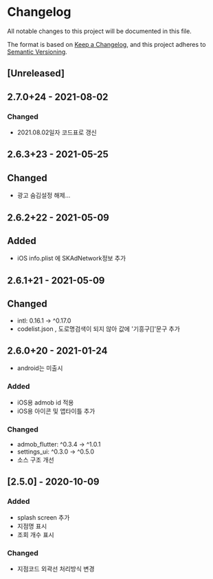 # Changelog
All notable changes to this project will be documented in this file.

The format is based on [Keep a Changelog](https://keepachangelog.com/en/1.0.0/),
and this project adheres to [Semantic Versioning](https://semver.org/spec/v2.0.0.html).

## [Unreleased]

## 2.7.0+24 - 2021-08-02
### Changed
- 2021.08.02일자 코드표로 갱신

## 2.6.3+23 - 2021-05-25
## Changed
- 광고 숨김설정 해제...

## 2.6.2+22 - 2021-05-09
## Added
- iOS info.plist 에 SKAdNetwork정보 추가

## 2.6.1+21 - 2021-05-09
## Changed
- intl: 0.16.1 -> ^0.17.0
- codelist.json , 도로명검색이 되지 않아 값에 '기흥구[]'문구 추가

## 2.6.0+20 - 2021-01-24
- android는 미출시

### Added
- iOS용 admob id 적용
- iOS용 아이콘 및 앱타이틀 추가

### Changed
- admob_flutter: ^0.3.4 -> ^1.0.1
- settings_ui: ^0.3.0 -> ^0.5.0
- 소스 구조 개선

## [2.5.0] - 2020-10-09
### Added
- splash screen 추가
- 지점명 표시
- 조회 개수 표시

### Changed
- 지점코드 외곽선 처리방식 변경